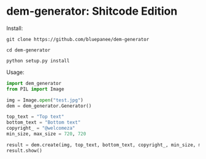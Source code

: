 # dem-generator: Shitcode Edition

Install:
```
git clone https://github.com/bluepanee/dem-generator
```
```
cd dem-generator
```
```
python setup.py install
```

Usage:
```python
import dem_generator
from PIL import Image

img = Image.open("test.jpg")
dem = dem_generator.Generator()

top_text = "Top text"
bottom_text = "Bottom text"
copyright_ = "@welcomeza"
min_size, max_size = 720, 720

result = dem.create(img, top_text, bottom_text, copyright_, min_size, max_size)
result.show()
```

